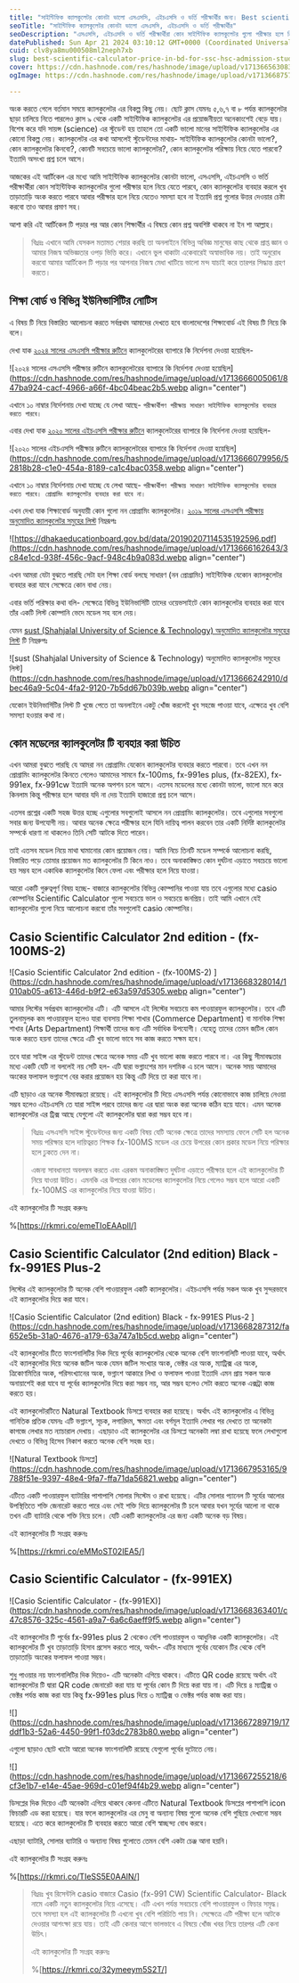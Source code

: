 ```yaml
---
title: "সাইন্টিফিক ক্যালকুলেটর কোনটা ভালো এসএসসি, এইচএসসি ও ভর্তি পরীক্ষার্থীর জন্য। Best scientific calculator price in bd for SSC, HSC, admission students"
seoTitle: "সাইন্টিফিক ক্যালকুলেটর কোনটা ভালো এসএসসি, এইচএসসি ও ভর্তি পরীক্ষার্থীর"
seoDescription: "এসএসসি, এইচএসসি ও ভর্তি পরীক্ষার্থীরা কোন সাইন্টিফিক ক্যালকুলেটর গুলো পরীক্ষার হলে নিয়ে যেতে পারবে, কোন ক্যালকুলেটর ব্যবহার করলে খুব তাড়াতাড়ি অংক করতে পারবে"
datePublished: Sun Apr 21 2024 03:10:12 GMT+0000 (Coordinated Universal Time)
cuid: clv8ya8mu000508ml2neph7xb
slug: best-scientific-calculator-price-in-bd-for-ssc-hsc-admission-students
cover: https://cdn.hashnode.com/res/hashnode/image/upload/v1713665630838/8c0bc8a4-c9aa-4edb-8274-e04d7caed230.png
ogImage: https://cdn.hashnode.com/res/hashnode/image/upload/v1713668757705/020e1471-962c-40f3-b9ed-42bf669d2960.webp

---
```


অংক করতে গেলে বর্তমান সময়ে ক্যালকুলেটর এর বিকল্প কিছু নেয়। ছোট ক্লাস যেমনঃ ৫,৬,৭ বা ৮ পর্যন্ত ক্যালকুলেটর ছাড়া চালিয়ে নিতে পারলেও ক্লাস ৯ থেকে একটি সাইন্টিফিক ক্যালকুলেটর এর প্রয়োজনীয়তা অনেকাংশেই বেড়ে যায়। বিশেষ করে যদি সায়ন্স (science) এর স্টুডেন্ট হয় তাহলে তো একটি ভালো মানের সাইন্টিফিক ক্যালকুলেটর এর কোনো বিকল্প নেয়। ক্যালকুলেটর এর কথা আসলেই স্টুডেন্টদের মাথায়- সাইন্টিফিক ক্যালকুলেটর কোনটা ভালো?, কোন ক্যালকুলেটর কিনবো?, কোনটি সবচেয়ে ভালো ক্যালকুলেটর?, কোন ক্যালকুলেটর পরিক্ষায় নিয়ে যেতে পারবো? ইত্যাদি অসংখ্য প্রশ্ন চলে আসে।

আজকের এই আর্টিকেল এর মধ্যে আমি সাইন্টিফিক ক্যালকুলেটর কোনটা ভালো, এসএসসি, এইচএসসি ও ভর্তি পরীক্ষার্থীরা কোন সাইন্টিফিক ক্যালকুলেটর গুলো পরীক্ষার হলে নিয়ে যেতে পারবে, কোন ক্যালকুলেটর ব্যবহার করলে খুব তাড়াতাড়ি অংক করতে পারবে আবার পরীক্ষার হলে নিয়ে যেতেও সমস্যা হবে না ইত্যাদি প্রশ্ন গুলোর উত্তর দেওয়ার চেষ্টা করবো তাও আবার প্রমাণ সহ।

আশা করি এই আর্টিকেল টি পড়ার পর আর কোন শিক্ষার্থীর এ বিষয়ে কোন প্রশ্ন অবশিষ্ট থাকবে না ইন শা আল্লাহ।

> বিঃদ্রঃ এখানে আমি যেসকল মতামত শেয়ার করছি তা অনলাইনে বিভিন্ন অবিজ্ঞ মানুষের কাছ থেকে প্রাপ্ত জ্ঞান ও আমার নিজস্ব অভিজ্ঞতার ওপড় ভিত্তি করে। এখানে ভুল থাকাটা একেবারেই অস্বাভাবিক নয়। তাই অনুরোধ করবো আমার আর্টিকেল টি পড়ার পর আপনার নিজস্ব মেধা খাটিয়ে ভালো মন্দ যাচাই করে তারপর সিদ্ধান্ত গ্রহণ করতে।

## শিক্ষা বোর্ড ও বিভিন্ন ইউনিভার্সিটির নোটিস

এ বিষয় টি নিয়ে বিস্তারিত আলোচনা করতে সর্বপ্রথম আমাদের দেখতে হবে বাংলাদেশের শিক্ষাবোর্ড এই বিষয় টি নিয়ে কি বলে।

দেখা যাক [২০২৪ সালের এসএসসি পরীক্ষার রুটিনে](https://xiclassadmission.com.bd/ssc-routine/) ক্যালকুলেটরের ব্যাপারে কি নির্দেশনা দেওয়া হয়েছিল-

![২০২৪ সালের এসএসসি পরীক্ষার রুটিনে ক্যালকুলেটরের ব্যাপারে কি নির্দেশনা দেওয়া হয়েছিল](https://cdn.hashnode.com/res/hashnode/image/upload/v1713666005061/847ba924-cacf-4966-a66f-4bc04beac2b5.webp align="center")

এখানে ১০ নাম্বার নির্দেশনায় দেখা যাচ্ছে যে লেখা আছে- `পরীক্ষার্থীগণ পরীক্ষায় সাধারণ সাইন্টিফিক ক্যালকুলেটর ব্যবহার করতে পারবে।`

এবার দেখা যাক [২০২০ সালের এইচএসসি পরীক্ষার রুটিনে](https://dhakaeducationboard.gov.bd/data/20200305165406651238.pdf) ক্যালকুলেটরের ব্যাপারে কি নির্দেশনা দেওয়া হয়েছিল-

![২০২০ সালের এইচএসসি পরীক্ষার রুটিনে ক্যালকুলেটরের ব্যাপারে কি নির্দেশনা দেওয়া হয়েছিল](https://cdn.hashnode.com/res/hashnode/image/upload/v1713666079956/52818b28-c1e0-454a-8189-ca1c4bac0358.webp align="center")

এখানে ১০ নাম্বার নির্দেশনায় দেখা যাচ্ছে যে লেখা আছে- `পরীক্ষার্থীগণ পরীক্ষায় সাধারণ সাইন্টিফিক ক্যালকুলেটর ব্যবহার করতে পারবে। প্রোগ্রামিং ক্যালকুলেটর ব্যবহার করা যাবে না।`

এখন দেখা যাক শিক্ষাবোর্ড অনুযায়ী কোন গুলো নন প্রোগ্রামিং ক্যালকুলেটর। [২০১৯ সালের এসএসসি পরীক্ষায় অনুমোদিত ক্যালকুলেটর সমুহের লিস্ট](https://dhakaeducationboard.gov.bd/data/20190207114535192596.pdf) নিম্নরূপঃ

![https://dhakaeducationboard.gov.bd/data/20190207114535192596.pdf](https://cdn.hashnode.com/res/hashnode/image/upload/v1713666162643/3c84e1cd-938f-456c-9acf-948c4b9a083d.webp align="center")

এখন আমরা যেটা বুঝতে পারছি সেটা হল শিক্ষা বোর্ড বলছে সাধারণ (নন প্রোগ্রামিং) সাইন্টিফিক যেকোন ক্যালকুলেটর ব্যবহার করা যাবে সেক্ষেত্রে কোন বাধা নেয়।

এবার ভর্তি পরিক্ষার কথা বলি- সেক্ষেত্রে বিভিন্ন ইউনিভার্সিটি তাদের ওয়েভসাইটে কোন ক্যালকুলেটর ব্যবহার করা যাবে তাঁর একটি লিস্ট কোম্পানি ভেদে মডেল সহ বলে দেয়।

যেমন [sust (Shahjalal University of Science & Technology) অনুমোদিত ক্যালকুলেটর সমুহের লিস্ট](https://www.sust.edu/uploads/documents/approved-calculators-list.pdf) টি নিম্নরুপঃ

![sust (Shahjalal University of Science & Technology) অনুমোদিত ক্যালকুলেটর সমুহের লিস্ট](https://cdn.hashnode.com/res/hashnode/image/upload/v1713666242910/dbec46a9-5c04-4fa2-9120-7b5dd67b039b.webp align="center")

যেকোন ইউনিভার্সিটির লিস্ট টি খুজে পেতে তা অনলাইনে একটু খোঁজ করলেই খুব সহজে পাওয়া যাবে, এক্ষেত্রে খুব বেশি সমস্যা হওয়ার কথা না।

## কোন মডেলের ক্যালকুলেটর টি ব্যবহার করা উচিত

এখন আমরা বুঝতে পারছি যে আমরা নন প্রোগ্রামিং যেকোন ক্যালকুলেটর ব্যবহার করতে পারবো। তবে এখন নন প্রোগ্রামিং ক্যালকুলেটর কিনতে গেলেও আমাদের সামনে fx-100ms, fx-991es plus, (fx-82EX), fx-991ex, fx-991cw ইত্যাদি অনেক অপশন চলে আসে। এতসব মডেলের মধ্যে কোনটা ভালো, ভালো মনে করে কিনলাম কিন্তু পরীক্ষার হলে আবার যদি না দেয় ইত্যাদি হাজারো প্রশ্ন চলে আসে।

এতসব প্রশ্নের একটি সহজ উত্তর হচ্ছে এগুলোর সবগুলোই আসলে নন প্রোগ্রামিং ক্যালকুলেটর। তবে এগুলোর সবগুলো সবার জন্য উপযোগী নয়। আবার অনেক ক্ষেত্রে পরীক্ষার হলে যিনি দায়িত্ব পালন করবেন তার একটি নির্দিষ্ট ক্যালকুলেটর সম্পর্কে ধারণা না থাকলেও তিনি সেটি আটকে দিতে পারেন।

তাই এতসব মডেল নিয়ে মাথা ঘামানোর কোন প্রয়োজন নেয়। আমি নিচে তিনটি মডেল সম্পর্কে আলোচনা করছি, বিস্তারিত পড়ে তোমার প্রয়োজন মত ক্যালকুলেটর টি কিনে নাও। তবে অনাকাঙ্ক্ষিত কোন দুর্ঘটনা এড়াতে সবচেয়ে ভালো হয় সম্ভব হলে একাধিক ক্যালকুলেটর কিনে ফেলা এবং পরীক্ষার হলে নিয়ে যাওয়া।

আরো একটি গুরুত্বপূর্ণ বিষয় হচ্ছে- বাজারে ক্যালকুলেটর বিভিন্ন কোম্পানির পাওয়া যায় তবে এগুলোর মধ্যে casio কোম্পানির Scientific Calculator গুলো সবচেয়ে ভাল ও সবচেয়ে জনপ্রিয়। তাই আমি এখানে যেই ক্যালকুলেটর গুলো নিয়ে আলোচনা করবো তাঁর সবগুলোই casio কোম্পানির।

## Casio Scientific Calculator 2nd edition - (fx-100MS-2)

![Casio Scientific Calculator 2nd edition - (fx-100MS-2)  ](https://cdn.hashnode.com/res/hashnode/image/upload/v1713668328014/1010ab05-a613-446d-b9f2-e63a597d5305.webp align="center")

আমার লিস্টের সর্বপ্রথম ক্যালকুলেটর এটি। এটি আসলে এই লিস্টের সবচেয়ে কম পাওয়ারফুল ক্যালকুলেটর। তবে এটি তুলনামুলক কম পাওয়ারফুল হলেও যারা ব্যবসায় শিক্ষা শাখার (Commerce Department) বা মানবিক শিক্ষা শাখার (Arts Department) শিক্ষার্থী তাদের জন্য এটি সর্বাধিক উপযোগী। যেহেতু তাদের তেমন জটিল কোন অংক করতে হয়না তাদের ক্ষেত্রে এটি খুব ভালো ভাবে সব কাজ করতে সক্ষম হবে।

তবে যারা সাইন্স এর স্টুডেন্ট তাদের ক্ষেত্রে অনেক সময় এটি খুব ভালো কাজ করতে পারবে না। এর কিছু সীমাবদ্ধতার মধ্যে একটি যেটি না বললেই নয় সেটি হল- এটি দ্বারা ভগ্নাংশের মান দশমিক এ চলে আসে। অনেক সময় আমাদের অংকের ফলাফল ভগ্নাংশে বের করার প্রয়োজন হয় কিন্তু এটি দিয়ে তা করা যাবে না।

এটি ছাড়াও এর অনেক সীমাবদ্ধতা রয়েছে। এই ক্যালকুলেটর টি দিয়ে এসএসসি পর্যন্ত কোনোভাবে কাজ চালিয়ে নেওয়া সম্ভব হলেও এইচএসসি তে যারা সাইন্স পরবে তাদের জন্য এর দ্বারা অংক করা অনেক কঠিন হয়ে যাবে। এমন অনেক ক্যালকুলেটর এর ট্রিক্স আছে যেগুলো এই ক্যালকুলেটর দ্বারা করা সম্ভব হবে না।

> বিঃদ্রঃ এসএসসি সাইন্স স্টুডেন্টদের জন্য একটি বিষয় যেটি অনেক ক্ষেত্রে তাদের সমস্যায় ফেলে সেটি হল অনেক সময় পরিক্ষার হলে দায়িত্বরত শিক্ষক fx-100MS মডেল এর চেয়ে উপরের কোন প্রকার মডেল নিয়ে পরিক্ষার হলে ঢুকতে দেন না।
> 
> এজন্য সাবধানতা অবলম্বন করতে এবং এরকম অনাকাঙ্ক্ষিত দুর্ঘটনা এড়াতে পরীক্ষার হলে এই ক্যালকুলেটর টি নিয়ে যাওয়া উচিত। এমনকি এর উপরের কোন মডেলের ক্যালকুলেটর নিয়ে গেলেও সম্ভব হলে আরো একটি fx-100MS এর ক্যালকুলেটর নিয়ে যাওয়া উচিত।

এই ক্যালকুলেটর টি সংগ্রহ করুনঃ

%[https://rkmri.co/emeTIoEAApIl/] 

## Casio Scientific Calculator (2nd edition) Black - fx-991ES Plus-2

লিস্টের এই ক্যালকুলেটর টি অনেক বেশি পাওয়ারফুল একটি ক্যালকুলেটর। এইচএসসি পর্যন্ত সকল অংক খুব সুন্দরভাবে এই ক্যালকুলেটর দিয়ে করা যাবে।

![Casio Scientific Calculator (2nd edition) Black - fx-991ES Plus-2  ](https://cdn.hashnode.com/res/hashnode/image/upload/v1713668287312/fa652e5b-31a0-4676-a179-63a747a1b5cd.webp align="center")

এই ক্যালকুলেটর টিতে ফাংশনালিটির দিক দিয়ে পূর্বের ক্যালকুলেটর থেকে অনেক বেশি ফাংশনালিটি পাওয়া যাবে, অর্থাৎ এই ক্যালকুলেটর দিয়ে অনেক জটিল অংক যেমন জটিল সংখ্যার অংক, ভেক্টর এর অংক, ম্যাট্রিক্স এর অংক, ত্রিকোণমিতির অংক, পরিসংখ্যানের অংক, ভগ্নাংশ আকারে লিখা ও ফলাফল পাওয়া ইত্যাদি এমন প্রায় সকল অংক অনায়াশেই করা যাবে যা পূর্বের ক্যালকুলেটর দিয়ে করা সম্ভব নয়, আর সম্ভব হলেও সেটা করতে অনেক এক্সট্রা কাজ করতে হয়।

এই ক্যালকুলেটরটিতে Natural Textbook ডিসপ্লে ব্যবহার করা হয়েছে। অর্থাৎ এই ক্যালকুলেটর এ বিভিন্ন গানিতিক প্রতিক যেমনঃ এটি ভগ্নাংশ, সূচক, লগারিদম, ক্ষমতা এবং বর্গমূল ইত্যাদি লেখার পর দেখতে তা অনেকটা কাগজে লেখার মত ন্যাচারাল দেখায়। এছাড়াও এই ক্যালকুলেটর এর ডিসপ্লে অনেকটা লম্বা রাখা হয়েছে ফলে লেখাগুলো দেখতে ও বিভিন্ন হিসেব নিকাশ করতে অনেক বেশি সহজ হয়।

![Natural Textbook ডিসপ্লে](https://cdn.hashnode.com/res/hashnode/image/upload/v1713667953165/9788f51e-9397-48e4-9fa7-ffa71da56821.webp align="center")

এটিতে একটি পাওয়ারফুল ব্যাটারির পাশাপাশি সোলার সিস্টেম ও রাখা হয়েছে। এটির সোলার প্যানেল টি সূর্যের আলোর উপস্থিতিতে শক্তি জেনারেট করতে পারে এবং সেই শক্তি দিয়ে ক্যালকুলেটর টি চলে আবার যখন সূর্যের আলো না থাকে তখন এটি ব্যাটারি থেকে শক্তি নিয়ে চলে। যেটি একটি ক্যালকুলেটর এর জন্য একটি অনেক বড় বিষয়।

এই ক্যালকুলেটর টি সংগ্রহ করুনঃ

%[https://rkmri.co/eMMoST02IEA5/] 

## Casio Scientific Calculator - (fx-991EX)

![Casio Scientific Calculator - (fx-991EX)](https://cdn.hashnode.com/res/hashnode/image/upload/v1713668363401/c47c8576-325c-4561-a9a7-6a6c6aeff9f5.webp align="center")

এই ক্যালকুলেটর টি পূর্বের fx-991es plus 2 থেকেও বেশি পাওয়ারফুল ও আধুনিক একটি ক্যালকুলেটর। এই ক্যালকুলেটর টি খুব তাড়াতাড়ি হিসাব প্রসেস করতে পারে, অর্থাৎ- এটির মাধ্যমে পূর্বের যেকোন টির থেকে বেশি তাড়াতাড়ি অংকের ফলাফল পাওয়া সম্ভব।

শুধু পাওয়ার নয় ফাংশনালিটির দিক দিয়েও- এটি অনেকটা এগিয়ে থাকবে। এটিতে QR code রয়েছে অর্থাৎ এই ক্যালকুলেটর টি দ্বারা QR code জেনারেট করা যায় যা পূর্বের কোন টি দিয়ে করা যায় না। এটি দিয়ে ৪ ম্যাট্রিক্স ও ভেক্টর পর্যন্ত কাজ করা যায় কিন্তু fx-991es plus দিয়ে ৩ ম্যাট্রিক্স ও ভেক্টর পর্যন্ত কাজ করা যায়।

![](https://cdn.hashnode.com/res/hashnode/image/upload/v1713667289719/17ddf1b3-52a6-4450-99f1-f03dc2783b80.webp align="center")

এগুলো ছাড়াও ছোট খাটো আরো অনেক ফাংশনালিটি রয়েছে যেগুলো পূর্বের দুটোতে নেয়।

![](https://cdn.hashnode.com/res/hashnode/image/upload/v1713667255218/6cf3e1b7-e14e-45ae-969d-c01ef94f4b29.webp align="center")

ডিসপ্লের দিক দিয়েও এটি অনেকটা এগিয়ে থাকবে কেননা এটিতে Natural Textbook ডিসপ্লের পাশাপাশি icon ফিচারটি এড করা হয়েছে। যার ফলে ক্যালকুলেটর এর মেনু বা অন্যান্য বিষয় গুলো অনেক বেশি গুছিয়ে দেখানো সম্ভব হয়েছে। এতে করে ক্যালকুলেটর টি ব্যবহার করতে আরো বেশি স্বাচ্ছন্দ্য বোধ করবে।

এছাড়া ব্যাটারি, সোলার ব্যাটারি ও অন্যান্য বিষয় গুলোতে তেমন বেশি একটা চেঞ্জ আনা হয়নি।

এই ক্যালকুলেটর টি সংগ্রহ করুনঃ

%[https://rkmri.co/TIeSS5E0AAlN/] 

> বিঃদ্রঃ খুব রিসেন্টলি casio বাজারে Casio (fx-991 CW) Scientific Calculator- Black নামে একটি নতুন ক্যালকুলেটর নিয়ে এসেছে। এটি এখন পর্যন্ত সবচেয়ে বেশি পাওয়ারফুল ও ফিচার সমৃদ্ধ। তবে সমস্যা হল এই ক্যালকুলেটর টি এখনো খুব বেশি পরিচিতি পায় নি। সেক্ষেত্রে এটি পরীক্ষা হলে আটকে দেওয়ার আশংক্ষা রয়ে যায়। তাই এটি কেনার আগে ভালভাবে এ বিষয়ে খোঁজ খবর নিয়ে তারপর এটি কেনা উচিৎ।
> 
> এই ক্যালকুলেটর টি সংগ্রহ করুনঃ
> 
> %[https://rkmri.co/32ymeeym5S2T/]